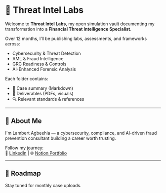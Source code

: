 # 🧠 Threat Intel Labs

Welcome to **Threat Intel Labs**, my open simulation vault documenting my transformation into a **Financial Threat Intelligence Specialist**.

Over 12 months, I’ll be publishing labs, assessments, and frameworks across:

- Cybersecurity & Threat Detection
- AML & Fraud Intelligence
- GRC Readiness & Controls
- AI-Enhanced Forensic Analysis

Each folder contains:
- 📄 Case summary (Markdown)
- 📁 Deliverables (PDFs, visuals)
- 🔍 Relevant standards & references

---
## 📍 About Me
I'm Lambert Agbeehia — a cybersecurity, compliance, and AI-driven fraud prevention consultant building a career worth trusting.

Follow my journey:  
🔗 [LinkedIn](https://www.linkedin.com/in/lambert-agbeehia-1480a018b/) | 🌐 [Notion Portfolio](https://www.notion.so/lambmeister/GRC-Portfolio-Lambert-Agbeehia-2069db7c04e080869bc8dce66cef2d7a)

---

## 📆 Roadmap
Stay tuned for monthly case uploads.  


